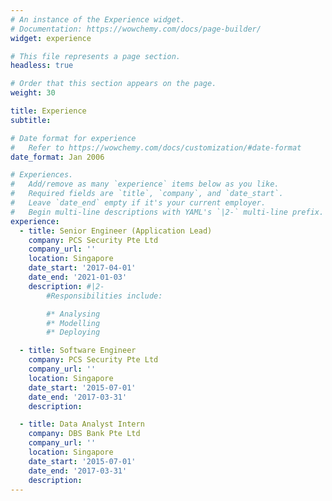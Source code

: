 ```yaml
---
# An instance of the Experience widget.
# Documentation: https://wowchemy.com/docs/page-builder/
widget: experience

# This file represents a page section.
headless: true

# Order that this section appears on the page.
weight: 30

title: Experience
subtitle:

# Date format for experience
#   Refer to https://wowchemy.com/docs/customization/#date-format
date_format: Jan 2006

# Experiences.
#   Add/remove as many `experience` items below as you like.
#   Required fields are `title`, `company`, and `date_start`.
#   Leave `date_end` empty if it's your current employer.
#   Begin multi-line descriptions with YAML's `|2-` multi-line prefix.
experience:
  - title: Senior Engineer (Application Lead)
    company: PCS Security Pte Ltd
    company_url: ''
    location: Singapore
    date_start: '2017-04-01'
    date_end: '2021-01-03'
    description: #|2-
        #Responsibilities include:

        #* Analysing
        #* Modelling
        #* Deploying

  - title: Software Engineer
    company: PCS Security Pte Ltd
    company_url: ''
    location: Singapore
    date_start: '2015-07-01'
    date_end: '2017-03-31'
    description:

  - title: Data Analyst Intern
    company: DBS Bank Pte Ltd
    company_url: ''
    location: Singapore
    date_start: '2015-07-01'
    date_end: '2017-03-31'
    description:
---
```


